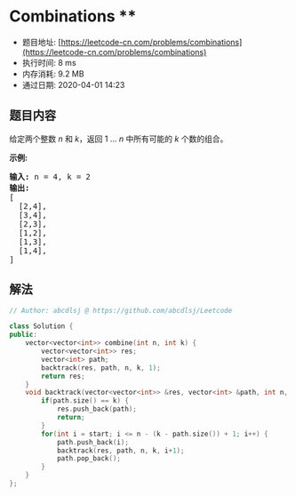 # Combinations **
- 题目地址: [https://leetcode-cn.com/problems/combinations](https://leetcode-cn.com/problems/combinations)
- 执行时间: 8 ms
- 内存消耗: 9.2 MB
- 通过日期: 2020-04-01 14:23

## 题目内容
<p>给定两个整数 <em>n</em> 和 <em>k</em>，返回 1 ... <em>n </em>中所有可能的 <em>k</em> 个数的组合。</p>

<p><strong>示例:</strong></p>

<pre><strong>输入:</strong> n = 4, k = 2
<strong>输出:</strong>
[
  [2,4],
  [3,4],
  [2,3],
  [1,2],
  [1,3],
  [1,4],
]</pre>


## 解法
```cpp
// Author: abcdlsj @ https://github.com/abcdlsj/Leetcode

class Solution {
public:
    vector<vector<int>> combine(int n, int k) {
        vector<vector<int>> res;
        vector<int> path;
        backtrack(res, path, n, k, 1);
        return res;
    }
    void backtrack(vector<vector<int>> &res, vector<int> &path, int n, int k, int start) {
        if(path.size() == k) {
            res.push_back(path);
            return;
        }
        for(int i = start; i <= n - (k - path.size()) + 1; i++) {
            path.push_back(i);
            backtrack(res, path, n, k, i+1);
            path.pop_back();
        }
    }
};

```